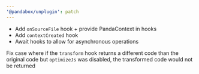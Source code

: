 ```yaml
---
'@pandabox/unplugin': patch
---
```


- Add `onSourceFile` hook + provide PandaContext in hooks
- Add `contextCreated` hook
- Await hooks to allow for asynchronous operations

Fix case where if the `transform` hook returns a different code than the original code but `optimizeJs` was disabled,
the transformed code would not be returned
